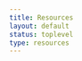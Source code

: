 ```yaml
---
title: Resources
layout: default
status: toplevel
type: resources
---
```

<div style="display:none">t5</div>
